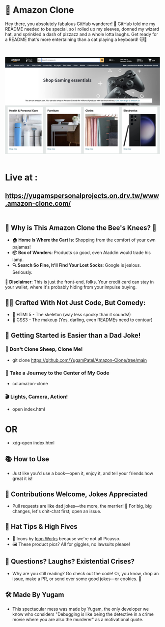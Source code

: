 # 🛒 Amazon Clone

Hey there, you absolutely fabulous GitHub wanderer! 🎩 GitHub told me my README needed to be special, so I rolled up my sleeves, donned my wizard hat, and sprinkled a dash of pizzazz and a whole lotta laughs. Get ready for a README that's more entertaining than a cat playing a keyboard! 🐱🎹 <br><br><br>

<img src="https://github.com/YugamPatel/Amazon-Clone/blob/main/amazon-clone.png"></img><br><br>
# Live at :
## https://yugamspersonalprojects.on.drv.tw/www.amazon-clone.com/ <br><br>
## 🎉 Why is This Amazon Clone the Bee's Knees? 🐝

- **🏠 Home Is Where the Cart Is**: Shopping from the comfort of your own pajamas!
- **📦 Box of Wonders**: Products so good, even Aladdin would trade his lamp.
- **🔍 Search So Fine, It'll Find Your Lost Socks**: Google is jealous. Seriously.

🚨 **Disclaimer**: This is just the front-end, folks. Your credit card can stay in your wallet, where it's probably hiding from your impulse buying.

## 🧙‍♂️ Crafted With Not Just Code, But Comedy:

- 🎉 HTML5 - The skeleton (way less spooky than it sounds!)
- 🍭 CSS3 - The makeup (Yes, darling, even READMEs need to contour)

## 🤹 Getting Started is Easier than a Dad Joke!

### 🐑 Don't Clone Sheep, Clone Me!

- git clone https://github.com/YugamPatel/Amazon-Clone/tree/main

### 🚀 Take a Journey to the Center of My Code

- cd amazon-clone

### 🎬 Lights, Camera, Action!

- open index.html
# OR
- xdg-open index.html

## 📚 How to Use

- Just like you'd use a book—open it, enjoy it, and tell your friends how great it is!

## 💌 Contributions Welcome, Jokes Appreciated

- Pull requests are like dad jokes—the more, the merrier! 🤣 For big, big changes, let's chit-chat first; open an issue.

## 🙏 Hat Tips & High Fives

- 🎨 Icons by [Icon Works](https://www.flaticon.com/authors/icon-works) because we're not all Picasso.
- 🖼 These product pics? All for giggles, no lawsuits please!

## 💌 Questions? Laughs? Existential Crises?

- Why are you still reading? Go check out the code! Or, you know, drop an issue, make a PR, or send over some good jokes—or cookies. 🍪

## 🛠️ Made By Yugam 

- This spectacular mess was made by Yugam, the only developer we know who considers "Debugging is like being the detective in a crime movie where you are also the murderer" as a motivational quote.
